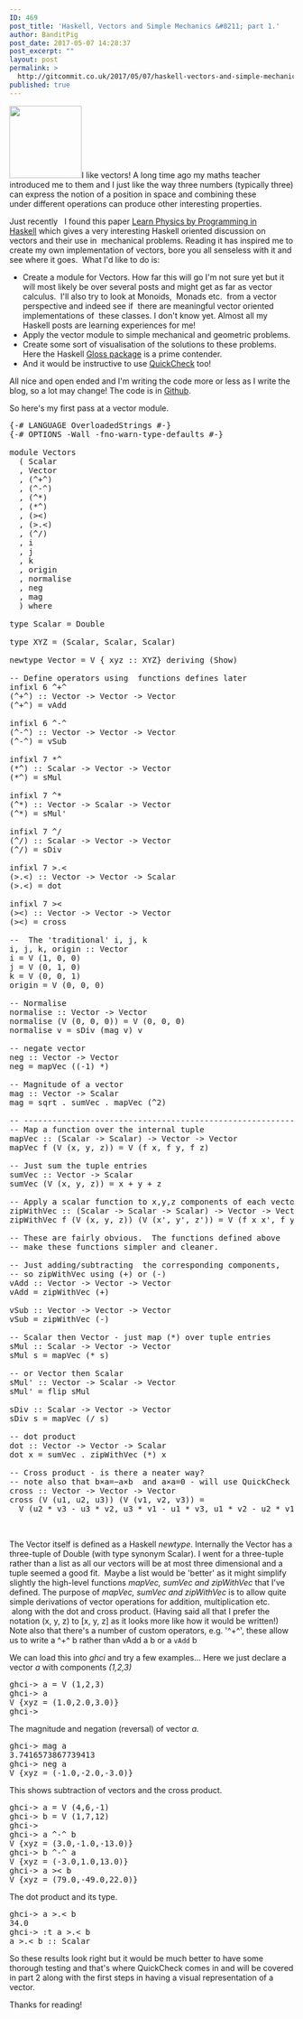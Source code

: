 ```yaml
---
ID: 469
post_title: 'Haskell, Vectors and Simple Mechanics &#8211; part 1.'
author: BanditPig
post_date: 2017-05-07 14:28:37
post_excerpt: ""
layout: post
permalink: >
  http://gitcommit.co.uk/2017/05/07/haskell-vectors-and-simple-mechanics-part-1/
published: true
---
```

<img class="alignnone size-full wp-image-317" src="http://gitcommit.co.uk/wp-content/uploads/2017/03/refresh.png" alt="" width="128" height="128" />I like vectors! A long time ago my maths teacher introduced me to them and I just like the way three numbers (typically three) can express the notion of a position in space and combining these under different operations can produce other interesting properties.

Just recently   I found this paper <a href="https://arxiv.org/pdf/1412.4880.pdf">Learn Physics by Programming in Haskell</a> which gives a very interesting Haskell oriented discussion on vectors and their use in  mechanical problems. Reading it has inspired me to create my own implementation of vectors, bore you all senseless with it and see where it goes.  What I'd like to do is:
<ul>
 	<li>Create a module for Vectors. How far this will go I'm not sure yet but it will most likely be over several posts and might get as far as vector calculus.  I'll also try to look at Monoids,  Monads etc.  from a vector perspective and indeed see if  there are meaningful vector oriented implementations of  these classes. I don't know yet. Almost all my Haskell posts are learning experiences for me!</li>
 	<li>Apply the vector module to simple mechanical and geometric problems.</li>
 	<li>Create some sort of visualisation of the solutions to these problems. Here the Haskell <a href="http://gloss.ouroborus.net/">Gloss package</a> is a prime contender.</li>
 	<li>And it would be instructive to use <a href="https://hackage.haskell.org/package/QuickCheck">QuickCheck</a> too!</li>
</ul>
All nice and open ended and I'm writing the code more or less as I write the blog, so a lot may change! The code is in <a href="https://github.com/banditpig/vectors">Github</a>.

So here's my first pass at a vector module.
<pre class="lang:haskell decode:true ">{-# LANGUAGE OverloadedStrings #-}
{-# OPTIONS -Wall -fno-warn-type-defaults #-}

module Vectors
  ( Scalar
  , Vector
  , (^+^)
  , (^-^)
  , (^*)
  , (*^)
  , (&gt;&lt;)
  , (&gt;.&lt;)
  , (^/)
  , i
  , j
  , k
  , origin
  , normalise
  , neg
  , mag
  ) where

type Scalar = Double

type XYZ = (Scalar, Scalar, Scalar)

newtype Vector = V { xyz :: XYZ} deriving (Show)

-- Define operators using  functions defines later
infixl 6 ^+^
(^+^) :: Vector -&gt; Vector -&gt; Vector
(^+^) = vAdd

infixl 6 ^-^
(^-^) :: Vector -&gt; Vector -&gt; Vector
(^-^) = vSub

infixl 7 *^
(*^) :: Scalar -&gt; Vector -&gt; Vector
(*^) = sMul

infixl 7 ^*
(^*) :: Vector -&gt; Scalar -&gt; Vector
(^*) = sMul'

infixl 7 ^/
(^/) :: Scalar -&gt; Vector -&gt; Vector
(^/) = sDiv

infixl 7 &gt;.&lt;
(&gt;.&lt;) :: Vector -&gt; Vector -&gt; Scalar
(&gt;.&lt;) = dot

infixl 7 &gt;&lt;
(&gt;&lt;) :: Vector -&gt; Vector -&gt; Vector
(&gt;&lt;) = cross

--  The 'traditional' i, j, k 
i, j, k, origin :: Vector
i = V (1, 0, 0)
j = V (0, 1, 0)
k = V (0, 0, 1)
origin = V (0, 0, 0)

-- Normalise 
normalise :: Vector -&gt; Vector
normalise (V (0, 0, 0)) = V (0, 0, 0) 
normalise v = sDiv (mag v) v

-- negate vector
neg :: Vector -&gt; Vector
neg = mapVec ((-1) *)

-- Magnitude of a vector
mag :: Vector -&gt; Scalar
mag = sqrt . sumVec . mapVec (^2)

-- ----------------------------------------------------------
-- Map a function over the internal tuple
mapVec :: (Scalar -&gt; Scalar) -&gt; Vector -&gt; Vector
mapVec f (V (x, y, z)) = V (f x, f y, f z)

-- Just sum the tuple entries
sumVec :: Vector -&gt; Scalar
sumVec (V (x, y, z)) = x + y + z

-- Apply a scalar function to x,y,z components of each vector
zipWithVec :: (Scalar -&gt; Scalar -&gt; Scalar) -&gt; Vector -&gt; Vector -&gt; Vector
zipWithVec f (V (x, y, z)) (V (x', y', z')) = V (f x x', f y y', f z z')

-- These are fairly obvious.  The functions defined above
-- make these functions simpler and cleaner.

-- Just adding/subtracting  the corresponding components, 
-- so zipWithVec using (+) or (-)
vAdd :: Vector -&gt; Vector -&gt; Vector
vAdd = zipWithVec (+)

vSub :: Vector -&gt; Vector -&gt; Vector
vSub = zipWithVec (-)

-- Scalar then Vector - just map (*) over tuple entries
sMul :: Scalar -&gt; Vector -&gt; Vector
sMul s = mapVec (* s)

-- or Vector then Scalar
sMul' :: Vector -&gt; Scalar -&gt; Vector
sMul' = flip sMul

sDiv :: Scalar -&gt; Vector -&gt; Vector
sDiv s = mapVec (/ s)

-- dot product
dot :: Vector -&gt; Vector -&gt; Scalar
dot x = sumVec . zipWithVec (*) x

-- Cross product - is there a neater way?
-- note also that b×a=−a×b  and a×a=0 - will use QuickCheck
cross :: Vector -&gt; Vector -&gt; Vector
cross (V (u1, u2, u3)) (V (v1, v2, v3)) =
  V (u2 * v3 - u3 * v2, u3 * v1 - u1 * v3, u1 * v2 - u2 * v1)


</pre>
The Vector itself is defined as a Haskell <em>newtype</em>. Internally the Vector has a three-tuple of Double (with type synonym Scalar). I went for a three-tuple rather than a list as all our vectors will be at most three dimensional and a tuple seemed a good fit.  Maybe a list would be 'better' as it might simplify slightly the high-level functions <em>mapVec, sumVec and zipWithVec</em> that I've defined. The purpose of <em>mapVec, sumVec and zipWithVec</em> is to allow quite simple derivations of vector operations for addition, multiplication etc.  along with the dot and cross product. (Having said all that I prefer the notation (x, y, z) to [x, y, z] as it looks more like how it would be written!)
Note also that there's a number of custom operators, e.g. '^+^', these allow us to write <span class="lang:haskell decode:true crayon-inline ">a ^+^ b </span> rather than <span class="lang:haskell decode:true crayon-inline ">vAdd a b</span> or <span class="lang:haskell decode:true crayon-inline ">a `vAdd` b</span>

We can load this into <em>ghci</em> and try a few examples...
Here we just declare a vector <em>a</em> with components <em>(1,2,3)</em>
<pre class="lang:haskell decode:true">ghci-&gt; a = V (1,2,3)
ghci-&gt; a
V {xyz = (1.0,2.0,3.0)}
ghci-&gt;</pre>
The magnitude and negation (reversal) of vector <em>a.</em>
<pre class="lang:haskell decode:true ">ghci-&gt; mag a
3.7416573867739413
ghci-&gt; neg a
V {xyz = (-1.0,-2.0,-3.0)}</pre>
This shows subtraction of vectors and the cross product.
<pre class="lang:haskell decode:true ">ghci-&gt; a = V (4,6,-1)
ghci-&gt; b = V (1,7,12)
ghci-&gt;
ghci-&gt; a ^-^ b
V {xyz = (3.0,-1.0,-13.0)}
ghci-&gt; b ^-^ a
V {xyz = (-3.0,1.0,13.0)}
ghci-&gt; a &gt;&lt; b
V {xyz = (79.0,-49.0,22.0)}</pre>
The dot product and its type.
<pre class="lang:haskell decode:true">ghci-&gt; a &gt;.&lt; b
34.0
ghci-&gt; :t a &gt;.&lt; b
a &gt;.&lt; b :: Scalar</pre>
So these results look right but it would be much better to have some thorough testing and that's where QuickCheck comes in and will be covered in part 2 along with the first steps in having a visual representation of a vector.

Thanks for reading!